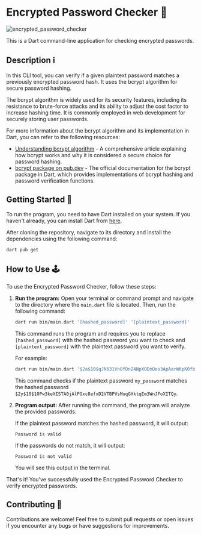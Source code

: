 # Encrypted Password Checker 🔐
![encrypted_password_checker](https://github.com/mosayyyed/encrypted_password_checker/assets/113109457/092c33e3-e26c-4e5c-9b65-daeb2a312d71)

This is a Dart command-line application for checking encrypted passwords.

## Description ℹ️

In this CLI tool, you can verify if a given plaintext password matches a previously encrypted password hash. It uses the bcrypt algorithm for secure password hashing.

The bcrypt algorithm is widely used for its security features, including its resistance to brute-force attacks and its ability to adjust the cost factor to increase hashing time. It is commonly employed in web development for securely storing user passwords.

For more information about the bcrypt algorithm and its implementation in Dart, you can refer to the following resources:

- [Understanding bcrypt algorithm](https://auth0.com/blog/hashing-in-action-understanding-bcrypt/) - A comprehensive article explaining how bcrypt works and why it is considered a secure choice for password hashing.
- [bcrypt package on pub.dev](https://pub.dev/packages/bcrypt) - The official documentation for the bcrypt package in Dart, which provides implementations of bcrypt hashing and password verification functions.

## Getting Started 🚀

To run the program, you need to have Dart installed on your system. If you haven't already, you can install Dart from [here](https://dart.dev/get-dart).

After cloning the repository, navigate to its directory and install the dependencies using the following command:

```bash
dart pub get
```

## How to Use 🕹️

To use the Encrypted Password Checker, follow these steps:

1. **Run the program:** Open your terminal or command prompt and navigate to the directory where the `main.dart` file is located. Then, run the following command:

    ```bash
    dart run bin/main.dart '[hashed_password]' '[plaintext_password]'
    ```

    This command runs the program and requires you to replace `[hashed_password]` with the hashed password you want to check and `[plaintext_password]` with the plaintext password you want to verify.

    For example:

    ```bash
    dart run bin/main.dart '$2a$10$qJN631Vn8fDnZ4NpXOEmQes3ApAarWKpK0fb6rKv0CIQKPaH0TzQm' 'my_password'
    ```

    This command checks if the plaintext password `my_password` matches the hashed password `$2y$10$10Pw3keXISTA0jAlPGxc8efxD2VTBPVsMuqGHktqEm3WnJFoXITQy`.

2. **Program output:** After running the command, the program will analyze the provided passwords.
   
   If the plaintext password matches the hashed password, it will output:

    ```
    Password is valid
    ```

    If the passwords do not match, it will output:

    ```
    Password is not valid
    ```

    You will see this output in the terminal.

That's it! You've successfully used the Encrypted Password Checker to verify encrypted passwords.

## Contributing 🤝

Contributions are welcome! Feel free to submit pull requests or open issues if you encounter any bugs or have suggestions for improvements.

